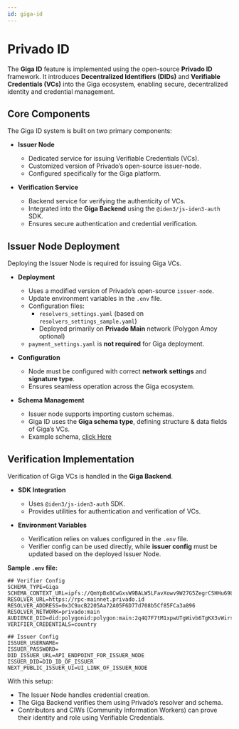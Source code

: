 ```yaml
---
id: giga-id
---
```


# Privado ID 

The **Giga ID** feature is implemented using the open-source **Privado ID** framework. It introduces **Decentralized Identifiers (DIDs)** and **Verifiable Credentials (VCs)** into the Giga ecosystem, enabling secure, decentralized identity and credential management.


## Core Components

The Giga ID system is built on two primary components:

- **Issuer Node**
  - Dedicated service for issuing Verifiable Credentials (VCs).
  - Customized version of Privado’s open-source issuer-node.
  - Configured specifically for the Giga platform.

- **Verification Service**
  - Backend service for verifying the authenticity of VCs.
  - Integrated into the **Giga Backend** using the `@iden3/js-iden3-auth` SDK.
  - Ensures secure authentication and credential verification.


## Issuer Node Deployment

Deploying the Issuer Node is required for issuing Giga VCs.

- **Deployment**
  - Uses a modified version of Privado’s open-source `issuer-node`.
  - Update environment variables in the `.env` file.
  - Configuration files:
    - `resolvers_settings.yaml` (based on `resolvers_settings_sample.yaml`)
    - Deployed primarily on **Privado Main** network (Polygon Amoy optional)
  - `payment_settings.yaml` is **not required** for Giga deployment.

- **Configuration**
  - Node must be configured with correct **network settings** and **signature type**.
  - Ensures seamless operation across the Giga ecosystem.

- **Schema Management**
  - Issuer node supports importing custom schemas.
  - Giga ID uses the **Giga schema type**, defining structure & data fields of Giga’s VCs.
  - Example schema, [click Here](https://tools.privado.id/schemas/638d2d89-5aa2-4fa6-8392-30824a0bd841) 
  
## Verification Implementation

Verification of Giga VCs is handled in the **Giga Backend**.

- **SDK Integration**
  - Uses `@iden3/js-iden3-auth` SDK.
  - Provides utilities for authentication and verification of VCs.

- **Environment Variables**
  - Verification relies on values configured in the `.env` file.
  - Verifier config can be used directly, while **issuer config** must be updated based on the deployed Issuer Node.

**Sample `.env` file:**
```env
## Verifier Config
SCHEMA_TYPE=Giga
SCHEMA_CONTEXT_URL=ipfs://QmYpBx8CwGxsW9BALW5LFavXowv9W27G5ZegrCSHHu69Lm
RESOLVER_URL=https://rpc-mainnet.privado.id
RESOLVER_ADDRESS=0x3C9acB2205Aa72A05F6D77d708b5Cf85FCa3a896
RESOLVER_NETWORK=privado:main
AUDIENCE_DID=did:polygonid:polygon:main:2q4Q7F7tM1xpwUTgWivb6TgKX3vWirsE3mqymuYjVv
VERIFIER_CREDENTIALS=country

## Issuer Config
ISSUER_USERNAME=
ISSUER_PASSWORD=
DID_ISSUER_URL=API_ENDPOINT_FOR_ISSUER_NODE
ISSUER_DID=DID_ID_OF_ISSUER
NEXT_PUBLIC_ISSUER_UI=UI_LINK_OF_ISSUER_NODE
```


With this setup:
- The Issuer Node handles credential creation.
- The Giga Backend verifies them using Privado’s resolver and schema.
- Contributors and CIWs (Community Information Workers) can prove their identity and role using Verifiable Credentials.
